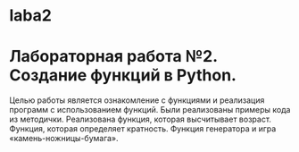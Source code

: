 # laba2
# Лабораторная работа №2. Создание функций в Python. 
Целью работы является ознакомление с функциями и реализация программ с использованием функций. Были реализованы примеры кода из методички. Реализована функция, которая высчитывает возраст. Функция, которая определяет кратность. Функция генератора и игра «камень-ножницы-бумага».
